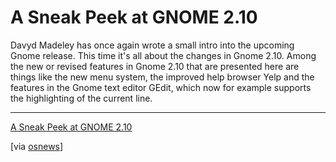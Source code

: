 # A Sneak Peek at GNOME 2.10

Davyd Madeley has once again wrote a small intro into the upcoming Gnome release. This time it's all about the changes in Gnome 2.10. Among the new or revised features in Gnome 2.10 that are presented here are things like the new menu system, the improved help browser Yelp and the features in the Gnome text editor GEdit, which now for example supports the highlighting of the current line.

-------------------------------



<a href="http://www.gnome.org/~davyd/gnome-2-10/">A Sneak Peek at GNOME 2.10</a>



[via <a href="http://www.osnews.com/story.php?news_id=9431">osnews</a>]